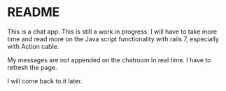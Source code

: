 # README

This is a chat app. This is still a work in progress.
I will have to take more time and read more on the Java script functionality with rails 7, especially with Action cable.

My messages are not appended on the chatroom in real time. I have to refresh the page. 

I will come back to it later.